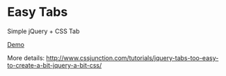 Easy Tabs
========

Simple jQuery + CSS Tab

[Demo](http://shekhardesigner.github.io/EasyTabs/)

More details: http://www.cssjunction.com/tutorials/jquery-tabs-too-easy-to-create-a-bit-jquery-a-bit-css/
